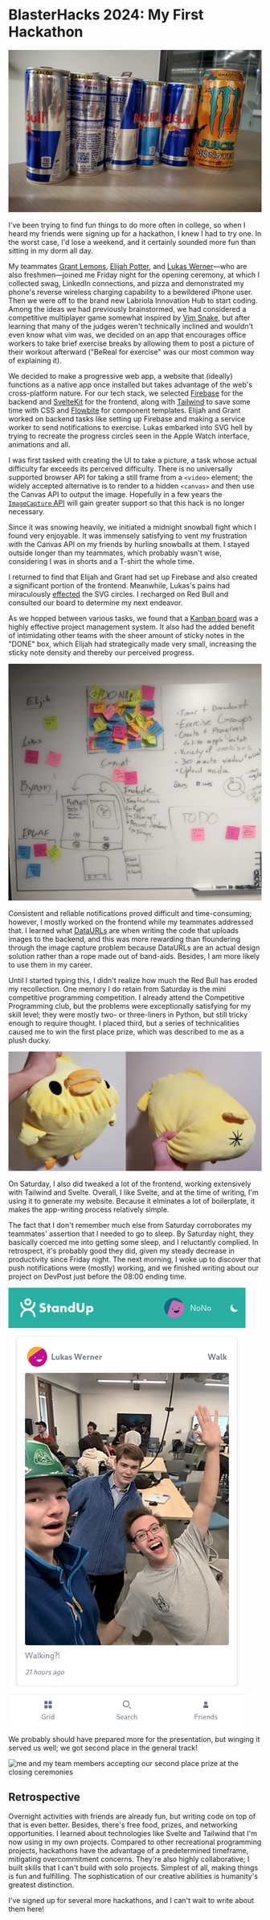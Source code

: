 # BlasterHacks 2024: My First Hackathon

![six empty drink cans in a row, consisting of five Red Bulls and a Monster](fuel.jpg "My total caffeine consumption over the 36 hours at BlasterHacks.")

I've been trying to find fun things to do more often in college, so when I heard my friends were signing up for a hackathon, I knew I had to try one. In the worst case, I'd lose a weekend, and it certainly sounded more fun than sitting in my dorm all day.

My teammates [Grant Lemons](https://grantlemons.com/), [Elijah Potter](https://elijahpotter.dev/), and [Lukas Werner](https://lukaswerner.com/)—who are also freshmen—joined me Friday night for the opening ceremony, at which I collected swag, LinkedIn connections, and pizza and demonstrated my phone's reverse wireless charging capability to a bewildered iPhone user. Then we were off to the brand new Labriola Innovation Hub to start coding. Among the ideas we had previously brainstormed, we had considered a competitive multiplayer game somewhat inspired by [Vim Snake](https://vimsnake.com/), but after learning that many of the judges weren't technically inclined and wouldn't even know what vim was, we decided on an app that encourages office workers to take brief exercise breaks by allowing them to post a picture of their workout afterward ("BeReal for exercise" was our most common way of explaining it).

We decided to make a progressive web app, a website that (ideally) functions as a native app once installed but takes advantage of the web's cross-platform nature. For our tech stack, we selected [Firebase](https://firebase.google.com/) for the backend and [SvelteKit](https://kit.svelte.dev/) for the frontend, along with [Tailwind](https://tailwindcss.com/) to save some time with CSS and [Flowbite](https://flowbite-svelte.com/) for component templates. Elijah and Grant worked on backend tasks like setting up Firebase and making a service worker to send notifications to exercise. Lukas embarked into SVG hell by trying to recreate the progress circles seen in the Apple Watch interface, animations and all.

I was first tasked with creating the UI to take a picture, a task whose actual difficulty far exceeds its perceived difficulty. There is no universally supported browser API for taking a still frame from a `<video>` element; the widely accepted alternative is to render to a hidden `<canvas>` and then use the Canvas API to output the image. Hopefully in a few years the [`ImageCapture` API](https://developer.mozilla.org/en-US/docs/Web/API/ImageCapture) will gain greater support so that this hack is no longer necessary.

Since it was snowing heavily, we initiated a midnight snowball fight which I found very enjoyable. It was immensely satisfying to vent my frustration with the Canvas API on my friends by hurling snowballs at them. I stayed outside longer than my teammates, which probably wasn't wise, considering I was in shorts and a T-shirt the whole time.

I returned to find that Elijah and Grant had set up Firebase and also created a significant portion of the frontend. Meanwhile, Lukas's pains had miraculously [effected](https://xkcd.com/326/) the SVG circles. I recharged on Red Bull and consulted our board to determine my next endeavor.

As we hopped between various tasks, we found that a [Kanban board](https://en.wikipedia.org/wiki/Kanban_board) was a highly effective project management system. It also had the added benefit of intimidating other teams with the sheer amount of sticky notes in the "DONE" box, which Elijah had strategically made very small, increasing the sticky note density and thereby our perceived progress.

![Kanban board with sticky notes denoting tasks for each group member](kanban.jpg "By the end of the hackathon, our Kanban board made us look extremely productive.")

Consistent and reliable notifications proved difficult and time-consuming; however, I mostly worked on the frontend while my teammates addressed that. I learned what [DataURLs](https://developer.mozilla.org/en-US/docs/Web/HTTP/Basics_of_HTTP/Data_URLs) are when writing the code that uploads images to the backend, and this was more rewarding than floundering through the image capture problem because DataURLs are an actual design solution rather than a rope made out of band-aids. Besides, I am more likely to use them in my career.

Until I started typing this, I didn't realize how much the Red Bull has eroded my recollection. One memory I do retain from Saturday is the mini competitive programming competition. I already attend the Competitive Programming club, but the problems were exceptionally satisfying for my skill level; they were mostly two- or three-liners in Python, but still tricky enough to require thought. I placed third, but a series of technicalities caused me to win the first place prize, which was described to me as a plush ducky.

![side-by-side images of the plush duck's front and rear](ducks.jpg "I am unsure which side of the duck I prefer.")

On Saturday, I also did tweaked a lot of the frontend, working extensively with Tailwind and Svelte. Overall, I like Svelte, and at the time of writing, I'm using it to generate my website. Because it elminates a lot of boilerplate, it makes the app-writing process relatively simple.

The fact that I don't remember much else from Saturday corroborates my teammates' assertion that I needed to go to sleep. By Saturday night, they basically coerced me into getting some sleep, and I reluctantly complied. In retrospect, it's probably good they did, given my steady decrease in productivity since Friday night. The next morning, I woke up to discover that push notifications were (mostly) working, and we finished writing about our project on DevPost just before the 08:00 ending time.

![a screenshot of our finished application's image feed page](blasterhacks_screenshot.png "The feed page of our finished app.")

We probably should have prepared more for the presentation, but winging it served us well; we got second place in the general track!

![me and my team members accepting our second place prize at the closing ceremonies](secondplace.jpg "We all won bluetooth speakers! From left to right: me (Byron), Grant, Lukas, Elijah.")

## Retrospective

Overnight activities with friends are already fun, but writing code on top of that is even better. Besides, there's free food, prizes, and networking opportunities. I learned about technologies like Svelte and Tailwind that I'm now using in my own projects. Compared to other recreational programming projects, hackathons have the advantage of a predetermined timeframe, mitigating overcommitment concerns. They're also highly collaborative; I built skills that I can't build with solo projects. Simplest of all, making things is fun and fulfilling. The sophistication of our creative abilities is humanity's greatest distinction.

I've signed up for several more hackathons, and I can't wait to write about them here!

